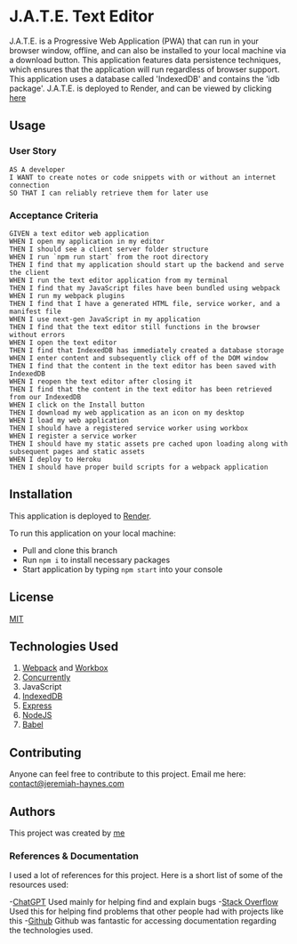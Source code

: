 # J.A.T.E. Text Editor

J.A.T.E. is a Progressive Web Application (PWA) that can run in your browser window, offline, and can also be installed to your local machine via a download button. This application features data persistence techniques, which ensures that the application will run regardless of browser support. This application uses a database called 'IndexedDB' and contains the 'idb package'. J.A.T.E. is deployed to Render, and can be viewed by clicking [here]()


## Usage

### User Story
```
AS A developer
I WANT to create notes or code snippets with or without an internet connection
SO THAT I can reliably retrieve them for later use
```


### Acceptance Criteria
```
GIVEN a text editor web application
WHEN I open my application in my editor
THEN I should see a client server folder structure
WHEN I run `npm run start` from the root directory
THEN I find that my application should start up the backend and serve the client
WHEN I run the text editor application from my terminal
THEN I find that my JavaScript files have been bundled using webpack
WHEN I run my webpack plugins
THEN I find that I have a generated HTML file, service worker, and a manifest file
WHEN I use next-gen JavaScript in my application
THEN I find that the text editor still functions in the browser without errors
WHEN I open the text editor
THEN I find that IndexedDB has immediately created a database storage
WHEN I enter content and subsequently click off of the DOM window
THEN I find that the content in the text editor has been saved with IndexedDB
WHEN I reopen the text editor after closing it
THEN I find that the content in the text editor has been retrieved from our IndexedDB
WHEN I click on the Install button
THEN I download my web application as an icon on my desktop
WHEN I load my web application
THEN I should have a registered service worker using workbox
WHEN I register a service worker
THEN I should have my static assets pre cached upon loading along with subsequent pages and static assets
WHEN I deploy to Heroku
THEN I should have proper build scripts for a webpack application
```


## Installation

This application is deployed to [Render]().

To run this application on your local machine:
 - Pull and clone this branch
 - Run `npm i` to install necessary packages
 - Start application by typing `npm start` into your console


 ## License

 [MIT](https://choosealicense.com/licenses/mit/)


## Technologies Used

1. [Webpack](https://webpack.js.org/) and [Workbox](https://web.dev/learn/pwa/workbox)
2. [Concurrently](https://www.npmjs.com/package/concurrently)
3. JavaScript
4. [IndexedDB](https://developer.mozilla.org/en-US/docs/Web/API/IndexedDB_API)
5. [Express](https://expressjs.com/)
6. [NodeJS](https://nodejs.org/docs/latest/api/)
7. [Babel](https://babeljs.io/docs/)


## Contributing

Anyone can feel free to contribute to this project. Email me here: contact@jeremiah-haynes.com


## Authors

This project was created by [me](https://www.github.com/dsatpm)

### References & Documentation

I used a lot of references for this project. Here is a short list of some of the resources used:

 -[ChatGPT](https://chat.openai.com/) Used mainly for helping find and explain bugs
 -[Stack Overflow](https://stackoverflow.com/) Used this for helping find problems that other people had with projects like this
 -[Github](https://www.github.com) Github was fantastic for accessing documentation regarding the technologies used.
